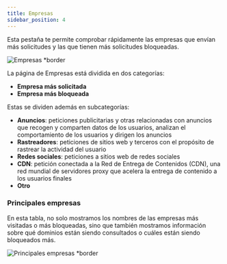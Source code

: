 ```yaml
---
title: Empresas
sidebar_position: 4
---
```


Esta pestaña te permite comprobar rápidamente las empresas que envían más solicitudes y las que tienen más solicitudes bloqueadas.

![Empresas \*border](https://cdn.adtidy.org/content/kb/dns/private/new_dns/statistics/companies.png)

La página de Empresas está dividida en dos categorías:

- **Empresa más solicitada**
- **Empresa más bloqueada**

Estas se dividen además en subcategorías:

- **Anuncios**: peticiones publicitarias y otras relacionadas con anuncios que recogen y comparten datos de los usuarios, analizan el comportamiento de los usuarios y dirigen los anuncios
- **Rastreadores**: peticiones de sitios web y terceros con el propósito de rastrear la actividad del usuario
- **Redes sociales**: peticiones a sitios web de redes sociales
- **CDN**: petición conectada a la Red de Entrega de Contenidos (CDN), una red mundial de servidores proxy que acelera la entrega de contenido a los usuarios finales
- **Otro**

### Principales empresas

En esta tabla, no solo mostramos los nombres de las empresas más visitadas o más bloqueadas, sino que también mostramos información sobre qué dominios están siendo consultados o cuáles están siendo bloqueados más.

![Principales empresas \*border](https://cdn.adtidy.org/content/kb/dns/private/new_dns/statistics/top_companies_breakdown.png)
